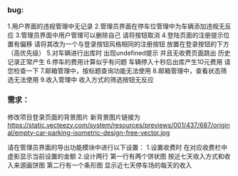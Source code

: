 ### bug:

1.用户界面的违规管理中无记录
2.管理员界面在停车位管理中为车辆添加违规无反应
3.管理员界面中用户管理可以删除自己 请将按钮取消
4.登陆页面的注册提示位置有偏移 请将其改为一个与登录按钮风格相同的注册按钮 放置在登录按钮的下方（高优先级）
5.对车辆进行出库时 出现undefined提示 并且无收费页面跳出 历史记录正常产生
6.停车的费用计算似乎有问题 车辆停入十秒后出库产生10元费用 请您检查一下
7.邮箱管理中，按标题查询功能无法使用
8.邮箱管理中，查看状态筛选无法使用
9.收入管理中 收入方式的筛选按钮无反应

### 需求：

修改项目登录页面的背景图片
新背景图片链接为
https://static.vecteezy.com/system/resources/previews/001/437/687/original/empty-car-parking-isometric-design-free-vector.jpg

请在管理员界面的导出功能模块中进行以下设置：
1.设置收费时 在对应收费栏中虚影显示当前设置的金额
2.设计两行 第一行有两个饼状图 按近七天收入方式和收入来源画饼图
	 第二行有一个条形图 显示近七天停车场的每天的收入



   


